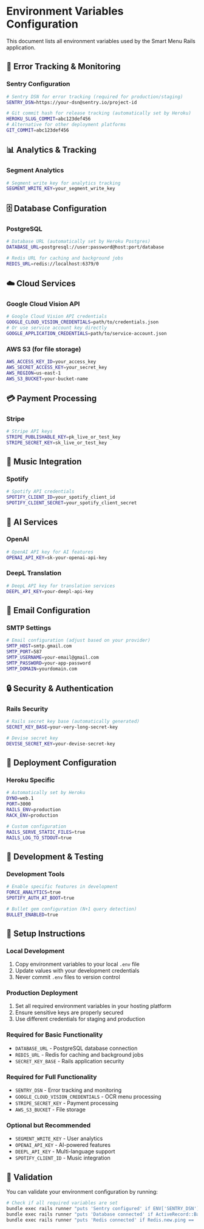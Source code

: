 # Environment Variables Configuration

This document lists all environment variables used by the Smart Menu Rails application.

## 🔐 **Error Tracking & Monitoring**

### **Sentry Configuration**
```bash
# Sentry DSN for error tracking (required for production/staging)
SENTRY_DSN=https://your-dsn@sentry.io/project-id

# Git commit hash for release tracking (automatically set by Heroku)
HEROKU_SLUG_COMMIT=abc123def456
# Alternative for other deployment platforms
GIT_COMMIT=abc123def456
```

## 📊 **Analytics & Tracking**

### **Segment Analytics**
```bash
# Segment write key for analytics tracking
SEGMENT_WRITE_KEY=your_segment_write_key
```

## 🗄️ **Database Configuration**

### **PostgreSQL**
```bash
# Database URL (automatically set by Heroku Postgres)
DATABASE_URL=postgresql://user:password@host:port/database

# Redis URL for caching and background jobs
REDIS_URL=redis://localhost:6379/0
```

## ☁️ **Cloud Services**

### **Google Cloud Vision API**
```bash
# Google Cloud Vision API credentials
GOOGLE_CLOUD_VISION_CREDENTIALS=path/to/credentials.json
# Or use service account key directly
GOOGLE_APPLICATION_CREDENTIALS=path/to/service-account.json
```

### **AWS S3 (for file storage)**
```bash
AWS_ACCESS_KEY_ID=your_access_key
AWS_SECRET_ACCESS_KEY=your_secret_key
AWS_REGION=us-east-1
AWS_S3_BUCKET=your-bucket-name
```

## 💳 **Payment Processing**

### **Stripe**
```bash
# Stripe API keys
STRIPE_PUBLISHABLE_KEY=pk_live_or_test_key
STRIPE_SECRET_KEY=sk_live_or_test_key
```

## 🎵 **Music Integration**

### **Spotify**
```bash
# Spotify API credentials
SPOTIFY_CLIENT_ID=your_spotify_client_id
SPOTIFY_CLIENT_SECRET=your_spotify_client_secret
```

## 🤖 **AI Services**

### **OpenAI**
```bash
# OpenAI API key for AI features
OPENAI_API_KEY=sk-your-openai-api-key
```

### **DeepL Translation**
```bash
# DeepL API key for translation services
DEEPL_API_KEY=your-deepl-api-key
```

## 📧 **Email Configuration**

### **SMTP Settings**
```bash
# Email configuration (adjust based on your provider)
SMTP_HOST=smtp.gmail.com
SMTP_PORT=587
SMTP_USERNAME=your-email@gmail.com
SMTP_PASSWORD=your-app-password
SMTP_DOMAIN=yourdomain.com
```

## 🔒 **Security & Authentication**

### **Rails Security**
```bash
# Rails secret key base (automatically generated)
SECRET_KEY_BASE=your-very-long-secret-key

# Devise secret key
DEVISE_SECRET_KEY=your-devise-secret-key
```

## 🚀 **Deployment Configuration**

### **Heroku Specific**
```bash
# Automatically set by Heroku
DYNO=web.1
PORT=3000
RAILS_ENV=production
RACK_ENV=production

# Custom configuration
RAILS_SERVE_STATIC_FILES=true
RAILS_LOG_TO_STDOUT=true
```

## 🧪 **Development & Testing**

### **Development Tools**
```bash
# Enable specific features in development
FORCE_ANALYTICS=true
SPOTIFY_AUTH_AT_BOOT=true

# Bullet gem configuration (N+1 query detection)
BULLET_ENABLED=true
```

## 📝 **Setup Instructions**

### **Local Development**
1. Copy environment variables to your local `.env` file
2. Update values with your development credentials
3. Never commit `.env` files to version control

### **Production Deployment**
1. Set all required environment variables in your hosting platform
2. Ensure sensitive keys are properly secured
3. Use different credentials for staging and production

### **Required for Basic Functionality**
- `DATABASE_URL` - PostgreSQL database connection
- `REDIS_URL` - Redis for caching and background jobs
- `SECRET_KEY_BASE` - Rails application security

### **Required for Full Functionality**
- `SENTRY_DSN` - Error tracking and monitoring
- `GOOGLE_CLOUD_VISION_CREDENTIALS` - OCR menu processing
- `STRIPE_SECRET_KEY` - Payment processing
- `AWS_S3_BUCKET` - File storage

### **Optional but Recommended**
- `SEGMENT_WRITE_KEY` - User analytics
- `OPENAI_API_KEY` - AI-powered features
- `DEEPL_API_KEY` - Multi-language support
- `SPOTIFY_CLIENT_ID` - Music integration

## 🔧 **Validation**

You can validate your environment configuration by running:

```bash
# Check if all required variables are set
bundle exec rails runner "puts 'Sentry configured' if ENV['SENTRY_DSN'].present?"
bundle exec rails runner "puts 'Database connected' if ActiveRecord::Base.connection.active?"
bundle exec rails runner "puts 'Redis connected' if Redis.new.ping == 'PONG'"
```
